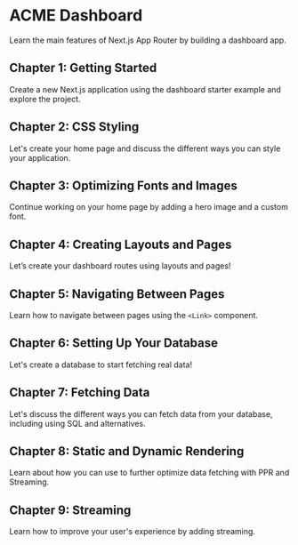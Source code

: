# ACME Dashboard

Learn the main features of Next.js App Router by building a dashboard app.

## Chapter 1: Getting Started

Create a new Next.js application using the dashboard starter example and explore the project.

## Chapter 2: CSS Styling

Let's create your home page and discuss the different ways you can style your application.

## Chapter 3: Optimizing Fonts and Images

Continue working on your home page by adding a hero image and a custom font.

## Chapter 4: Creating Layouts and Pages

Let’s create your dashboard routes using layouts and pages!

## Chapter 5: Navigating Between Pages

Learn how to navigate between pages using the `<Link>` component.

## Chapter 6: Setting Up Your Database

Let's create a database to start fetching real data!

## Chapter 7: Fetching Data

Let's discuss the different ways you can fetch data from your database, including using SQL and alternatives.

## Chapter 8: Static and Dynamic Rendering

Learn about how you can use to further optimize data fetching with PPR and Streaming.

## Chapter 9: Streaming

Learn how to improve your user's experience by adding streaming.
